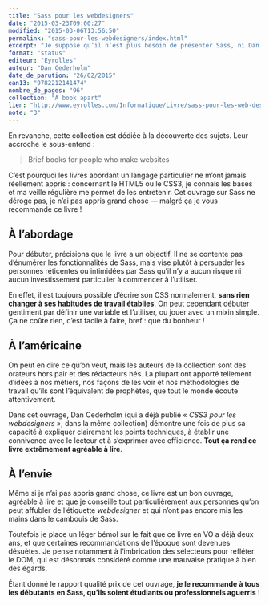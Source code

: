```yaml
---
title: "Sass pour les webdesigners"
date: "2015-03-23T09:00:27"
modified: "2015-03-06T13:56:50"
permalink: "sass-pour-les-webdesigners/index.html"
excerpt: "Je suppose qu’il n’est plus besoin de présenter Sass, ni Dan Cederholm. J’ai commencé à utiliser Sass il y a un ou deux ans, après m’être beaucoup préparé pour éviter les pièges et abus qui étaient déjà légions dans les publications sur le sujet. Je n’y trouve toujours qu’ un intérêt limité et dans un contexte historique fini. En revanche j’apprécie énormément la collection [A Book Apart](http://abookapart.com/) (traduite en français par [Eyrolles](http://www.eyrolles.com/Informatique/Collection/10768/a-book-apart)), alors j’ai acheté et lu ce nouvel ouvrage&nbsp;! [Lire la suite de «&nbsp;Sass pour les webdesigners&nbsp;» →](https://www.ffoodd.fr/sass-pour-les-webdesigners/)"
format: "status"
editeur: "Eyrolles"
auteur: "Dan Cederholm"
date_de_parution: "26/02/2015"
ean13: "9782212141474"
nombre_de_pages: "96"
collection: "A book apart"
lien: "http://www.eyrolles.com/Informatique/Livre/sass-pour-les-web-designers-9782212141474"
note: "3"
---
```

En revanche, cette collection est dédiée à la découverte des sujets. Leur accroche le sous-entend&nbsp;:

> Brief books for people who make websites

C’est pourquoi les livres abordant un langage particulier ne m’ont jamais réellement appris&nbsp;: concernant le HTML5 ou le CSS3, je connais les bases et ma veille régulière me permet de les entretenir. Cet ouvrage sur Sass ne déroge pas, je n’ai pas appris grand chose —&nbsp;malgré ça je vous recommande ce livre&nbsp;!

## À l’abordage

Pour débuter, précisions que le livre a un objectif. Il ne se contente pas d’énumérer les fonctionnalités de Sass, mais vise plutôt à persuader les personnes réticentes ou intimidées par Sass qu’il n’y a aucun risque ni aucun investissement particulier à commencer à l’utiliser.

En effet, il est toujours possible d’écrire son CSS normalement, **sans rien changer à ses habitudes de travail établies**. On peut cependant débuter gentiment par définir une variable et l’utiliser, ou jouer avec un mixin simple. Ça ne coûte rien, c’est facile à faire, bref&nbsp;: que du bonheur&nbsp;!

## À l’américaine

On peut en dire ce qu’on veut, mais les auteurs de la collection sont des orateurs hors pair et des rédacteurs nés. La plupart ont apporté tellement d’idées à nos métiers, nos façons de les voir et nos méthodologies de travail qu’ils sont l’équivalent de prophètes, que tout le monde écoute attentivement.

Dans cet ouvrage, Dan Cederholm (qui a déjà publié « _CSS3 pour les webdesigners_ », dans la même collection) démontre une fois de plus sa capacité à expliquer clairement les points techniques, à établir une connivence avec le lecteur et à s’exprimer avec efficience. **Tout ça rend ce livre extrêmement agréable à lire**.

## À l’envie

Même si je n’ai pas appris grand chose, ce livre est un bon ouvrage, agréable à lire et que je conseille tout particulièrement aux personnes qu’on peut affubler de l’étiquette _webdesigner_ et qui n’ont pas encore mis les mains dans le cambouis de Sass.

Toutefois je place un léger bémol sur le fait que ce livre en VO a déjà deux ans, et que certaines recommandations de l’époque sont devenues désuètes. Je pense notamment à l’imbrication des sélecteurs pour refléter le DOM, qui est désormais considéré comme une mauvaise pratique à bien des égards.

Étant donné le rapport qualité prix de cet ouvrage, **je le recommande à tous les débutants en Sass, qu’ils soient étudiants ou professionnels aguerris**&nbsp;!
